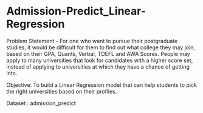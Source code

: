 # Admission-Predict_Linear-Regression

Problem Statement - For one who want to pursue their postgraduate studies, it would be difficult for them to find out what college they may join, based on their GPA, Quants, Verbal, TOEFL and AWA Scores. People may apply to many universities that look for candidates with a higher score set, instead of applying to universities at which they have a chance of getting into.

Objective: To build a Linear Regression model that can help students to pick the right universities based on their profiles.







Dataset : admission_predict
